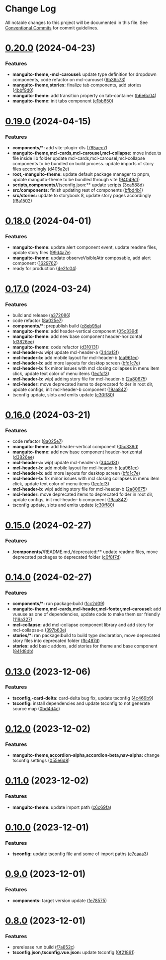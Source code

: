 # Change Log

All notable changes to this project will be documented in this file.
See [Conventional Commits](https://conventionalcommits.org) for commit guidelines.

# [0.20.0](https://github.com/bobbykim89/manguito-component-library/compare/@bobbykim/manguito-theme@0.19.0...@bobbykim/manguito-theme@0.20.0) (2024-04-23)


### Features

* **manguito-theme,-mcl-carousel:** update type definition for dropdown components, code refactor on mcl-carousel ([6b36c73](https://github.com/bobbykim89/manguito-component-library/commit/6b36c73a70b188886a66416c14e50ed37826406a))
* **manguito-theme,stories:** finalize tab components, add stories ([4bbf9d0](https://github.com/bobbykim89/manguito-component-library/commit/4bbf9d05ae257c04ed06de52b80af21acec51704))
* **manguito-theme:** add transition property on tab-container ([b6e6c04](https://github.com/bobbykim89/manguito-component-library/commit/b6e6c046c837338a7516db4c24cda98b67e4a833))
* **manguito-theme:** init tabs component ([e1bb650](https://github.com/bobbykim89/manguito-component-library/commit/e1bb650be38304872f4d6e5fa6158764b4852198))





# [0.19.0](https://github.com/bobbykim89/manguito-component-library/compare/@bobbykim/manguito-theme@0.18.0...@bobbykim/manguito-theme@0.19.0) (2024-04-15)


### Features

* **components/*:** add vite-plugin-dts ([765aec7](https://github.com/bobbykim89/manguito-component-library/commit/765aec738227b68b8483f8b3e02d1bd191b90f20))
* **manguito-theme,mcl-cards,mcl-carousel,mcl-collapse:** move index.ts file inside lib folder update mcl-cards,mcl-carousel,mcl-collapse components to be bundled on build process. update imports of story files accordingly ([d405a2e](https://github.com/bobbykim89/manguito-component-library/commit/d405a2e81deef1ea28e6fdb4fceb90398c56e467))
* **root,-manguito-theme:** update default package manager to pnpm, update manguito-theme to be bundled through vite ([94049c1](https://github.com/bobbykim89/manguito-component-library/commit/94049c1d25aada802cceb9f2b3e124d14d6d6d7d))
* **scripts,components/**/tsconfig.json:** update scripts ([3ca588d](https://github.com/bobbykim89/manguito-component-library/commit/3ca588d692a2b9b685a1804696b1722d5f9fd874))
* **src/components:** finish updating rest of components ([bfbd4b1](https://github.com/bobbykim89/manguito-component-library/commit/bfbd4b15dcae4a244de1ac15836fa74870d20818))
* **src/stories:** update to storybook 8, update story pages accordingly ([f8a1502](https://github.com/bobbykim89/manguito-component-library/commit/f8a1502b83c056cef9e141c4e0c3821c992e9720))





# [0.18.0](https://github.com/bobbykim89/manguito-component-library/compare/@bobbykim/manguito-theme@0.17.0...@bobbykim/manguito-theme@0.18.0) (2024-04-01)


### Features

* **manguito-theme:** update alert component event, update readme files, update story files ([99d4a7e](https://github.com/bobbykim89/manguito-component-library/commit/99d4a7ef192dfb628cf5b37b1cce34bb33aeb4c1))
* **manguito-theme:** update observeVisibleAttr composable, add alert component ([1629762](https://github.com/bobbykim89/manguito-component-library/commit/16297624b667066bd7076b02001f0ca8db65630d))
* ready for production ([4e2fc04](https://github.com/bobbykim89/manguito-component-library/commit/4e2fc048edd67791b4e917e0a764f301d4c610cb))





# [0.17.0](https://github.com/bobbykim89/manguito-component-library/compare/@bobbykim/manguito-theme@0.15.0...@bobbykim/manguito-theme@0.17.0) (2024-03-24)


### Features

* build and release ([a372086](https://github.com/bobbykim89/manguito-component-library/commit/a3720861fb40dd6ec1d0e3dda1f06e2479967432))
* code refactor ([8a025e7](https://github.com/bobbykim89/manguito-component-library/commit/8a025e7cf870ff3dd0cb35878a08793e99ec5cef))
* **components/*:** prepublish build ([c8eb95a](https://github.com/bobbykim89/manguito-component-library/commit/c8eb95a0ede6727bf183d2e9ad634ae64af1411d))
* **manguito-theme:** add header-vertical component ([05c339d](https://github.com/bobbykim89/manguito-component-library/commit/05c339d77cdded35d2e45a5c22c3833329e41532))
* **manguito-theme:** add new base component header-horizontal ([d3826ee](https://github.com/bobbykim89/manguito-component-library/commit/d3826ee1da15ea0edd2fa7f959269704f22008b3))
* **manguito-theme:** code refactor ([d310131](https://github.com/bobbykim89/manguito-component-library/commit/d31013189fa5e1c4f8085de63a08ee2932652f55))
* **mcl-header-a:** wip) update mcl-header-a ([344a13f](https://github.com/bobbykim89/manguito-component-library/commit/344a13f3cd25c6b02fc99866f19ae65bc89d9ec5))
* **mcl-header-b:** add mobile layout for mcl-header-b ([ca961ec](https://github.com/bobbykim89/manguito-component-library/commit/ca961ecbaecab1d2e879cb62e905e713878539c0))
* **mcl-header-b:** add more layouts for desktop screen ([bfd1c7e](https://github.com/bobbykim89/manguito-component-library/commit/bfd1c7e8ed3d9b839bea0dd1a7c3b5740a345c41))
* **mcl-header-b:** fix minor issues with mcl closing collapses in menu item click, update text color of menu items ([1ecfcf3](https://github.com/bobbykim89/manguito-component-library/commit/1ecfcf3ec474e6a6097a34bb9861cbb680280530))
* **mcl-header-b:** wip) adding story file for mcl-header-b ([2a80675](https://github.com/bobbykim89/manguito-component-library/commit/2a8067553df9a138398aef2a898ebdf3b4a9a268))
* **mcl-header:** move deprecated items to deprecated folder in root dir, update configs, init mcl-header-b component ([19aa842](https://github.com/bobbykim89/manguito-component-library/commit/19aa842faa7f1594f7be030b97d5093014efe7cb))
* tsconfig update, slots and emits update ([c30ff80](https://github.com/bobbykim89/manguito-component-library/commit/c30ff804c961d205ac097e20cd51285a15ca8966))





# [0.16.0](https://github.com/bobbykim89/manguito-component-library/compare/@bobbykim/manguito-theme@0.15.0...@bobbykim/manguito-theme@0.16.0) (2024-03-21)


### Features

* code refactor ([8a025e7](https://github.com/bobbykim89/manguito-component-library/commit/8a025e7cf870ff3dd0cb35878a08793e99ec5cef))
* **manguito-theme:** add header-vertical component ([05c339d](https://github.com/bobbykim89/manguito-component-library/commit/05c339d77cdded35d2e45a5c22c3833329e41532))
* **manguito-theme:** add new base component header-horizontal ([d3826ee](https://github.com/bobbykim89/manguito-component-library/commit/d3826ee1da15ea0edd2fa7f959269704f22008b3))
* **mcl-header-a:** wip) update mcl-header-a ([344a13f](https://github.com/bobbykim89/manguito-component-library/commit/344a13f3cd25c6b02fc99866f19ae65bc89d9ec5))
* **mcl-header-b:** add mobile layout for mcl-header-b ([ca961ec](https://github.com/bobbykim89/manguito-component-library/commit/ca961ecbaecab1d2e879cb62e905e713878539c0))
* **mcl-header-b:** add more layouts for desktop screen ([bfd1c7e](https://github.com/bobbykim89/manguito-component-library/commit/bfd1c7e8ed3d9b839bea0dd1a7c3b5740a345c41))
* **mcl-header-b:** fix minor issues with mcl closing collapses in menu item click, update text color of menu items ([1ecfcf3](https://github.com/bobbykim89/manguito-component-library/commit/1ecfcf3ec474e6a6097a34bb9861cbb680280530))
* **mcl-header-b:** wip) adding story file for mcl-header-b ([2a80675](https://github.com/bobbykim89/manguito-component-library/commit/2a8067553df9a138398aef2a898ebdf3b4a9a268))
* **mcl-header:** move deprecated items to deprecated folder in root dir, update configs, init mcl-header-b component ([19aa842](https://github.com/bobbykim89/manguito-component-library/commit/19aa842faa7f1594f7be030b97d5093014efe7cb))
* tsconfig update, slots and emits update ([c30ff80](https://github.com/bobbykim89/manguito-component-library/commit/c30ff804c961d205ac097e20cd51285a15ca8966))





# [0.15.0](https://github.com/bobbykim89/manguito-component-library/compare/@bobbykim/manguito-theme@0.14.0...@bobbykim/manguito-theme@0.15.0) (2024-02-27)


### Features

* **/components/**/README.md,/deprecated:** update readme files, move deprecated packages to deprecated folder ([c0f8f7d](https://github.com/bobbykim89/manguito-component-library/commit/c0f8f7df158b8fcd99b4e3d191e02e3c8a9c144d))





# [0.14.0](https://github.com/bobbykim89/manguito-component-library/compare/@bobbykim/manguito-theme@0.13.0...@bobbykim/manguito-theme@0.14.0) (2024-02-27)


### Features

* **components/*:** run package:build ([fcc2d09](https://github.com/bobbykim89/manguito-component-library/commit/fcc2d0953d77ecaa317be27eb212c927dec33b17))
* **manguito-theme,mcl-cards,mcl-header,mcl-footer,mcl-carousel:** add vueuse as one of dependencies, update code to make them ssr friendly ([119a327](https://github.com/bobbykim89/manguito-component-library/commit/119a327adf1ca9866e6ac063bce5acd4790db612))
* **mcl-collapse:** add mcl-collapse component library and add story for mcl-collapse-a ([397b63e](https://github.com/bobbykim89/manguito-component-library/commit/397b63e00b83801bdf1cd2c6710d0ba876c6bf87))
* **stories/*:** ran package:build to build type declaration, move deprecated story files into deprecated folder ([ffc487d](https://github.com/bobbykim89/manguito-component-library/commit/ffc487dbcc093be7a3ccfeae98c5e10e8372a0e3))
* **stories:** add basic addons, add stories for theme and base component ([841d8db](https://github.com/bobbykim89/manguito-component-library/commit/841d8db015d3d861f567ae3d19cf0033b28bac7c))





# [0.13.0](https://github.com/bobbykim89/manguito-component-library/compare/@bobbykim/manguito-theme@0.12.0...@bobbykim/manguito-theme@0.13.0) (2023-12-06)


### Features

* **tsconfig,-card-delta:** card-delta bug fix, update tsconfig ([4c469b9](https://github.com/bobbykim89/manguito-component-library/commit/4c469b933632e3e729f6b75f7e808c89c090d463))
* **tsconfig:** install dependencies and update tsconfig to not generate source map ([0bd4d4c](https://github.com/bobbykim89/manguito-component-library/commit/0bd4d4c78503ef156dbb3d49aa3e67e7e0e68289))





# [0.12.0](https://github.com/bobbykim89/manguito-component-library/compare/@bobbykim/manguito-theme@0.11.0...@bobbykim/manguito-theme@0.12.0) (2023-12-02)


### Features

* **manguito-theme,accordion-alpha,accordion-beta,nav-alpha:** change tsconfig settings ([055e6d8](https://github.com/bobbykim89/manguito-component-library/commit/055e6d8781705fcc144769da90470eb0d5e36612))





# [0.11.0](https://github.com/bobbykim89/manguito-component-library/compare/@bobbykim/manguito-theme@0.10.0...@bobbykim/manguito-theme@0.11.0) (2023-12-02)


### Features

* **manguito-theme:** update import path ([c6c69fa](https://github.com/bobbykim89/manguito-component-library/commit/c6c69fa416e6ff7f388d97f8663a8e77b2e806d3))





# [0.10.0](https://github.com/bobbykim89/manguito-component-library/compare/@bobbykim/manguito-theme@0.9.0...@bobbykim/manguito-theme@0.10.0) (2023-12-01)


### Features

* **tsconfig:** update tsconfig file and some of import paths ([c7caaa3](https://github.com/bobbykim89/manguito-component-library/commit/c7caaa3101a5d57d0e799568f1c4f5cbebececc3))





# [0.9.0](https://github.com/bobbykim89/manguito-component-library/compare/@bobbykim/manguito-theme@0.8.0...@bobbykim/manguito-theme@0.9.0) (2023-12-01)


### Features

* **components:** target version update ([fe78575](https://github.com/bobbykim89/manguito-component-library/commit/fe78575f5e82bb854333672c3853956e9e930044))





# [0.8.0](https://github.com/bobbykim89/manguito-component-library/compare/@bobbykim/manguito-theme@0.7.0...@bobbykim/manguito-theme@0.8.0) (2023-12-01)


### Features

* prerelease run build ([f7a852c](https://github.com/bobbykim89/manguito-component-library/commit/f7a852c9bf12b77481bf5d2f1602e50367d834f8))
* **tsconfig.json,tsconfig.vue.json:** update tsconfig ([0f21861](https://github.com/bobbykim89/manguito-component-library/commit/0f2186167342314f5d218e789a68c03cf6faa8ff))
